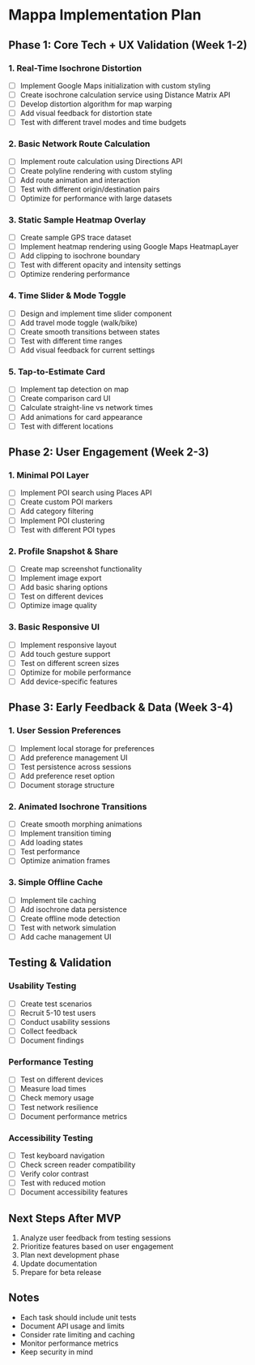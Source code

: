 # Mappa Implementation Plan

## Phase 1: Core Tech + UX Validation (Week 1-2)

### 1. Real-Time Isochrone Distortion

- [ ] Implement Google Maps initialization with custom styling
- [ ] Create isochrone calculation service using Distance Matrix API
- [ ] Develop distortion algorithm for map warping
- [ ] Add visual feedback for distortion state
- [ ] Test with different travel modes and time budgets

### 2. Basic Network Route Calculation

- [ ] Implement route calculation using Directions API
- [ ] Create polyline rendering with custom styling
- [ ] Add route animation and interaction
- [ ] Test with different origin/destination pairs
- [ ] Optimize for performance with large datasets

### 3. Static Sample Heatmap Overlay

- [ ] Create sample GPS trace dataset
- [ ] Implement heatmap rendering using Google Maps HeatmapLayer
- [ ] Add clipping to isochrone boundary
- [ ] Test with different opacity and intensity settings
- [ ] Optimize rendering performance

### 4. Time Slider & Mode Toggle

- [ ] Design and implement time slider component
- [ ] Add travel mode toggle (walk/bike)
- [ ] Create smooth transitions between states
- [ ] Test with different time ranges
- [ ] Add visual feedback for current settings

### 5. Tap-to-Estimate Card

- [ ] Implement tap detection on map
- [ ] Create comparison card UI
- [ ] Calculate straight-line vs network times
- [ ] Add animations for card appearance
- [ ] Test with different locations

## Phase 2: User Engagement (Week 2-3)

### 1. Minimal POI Layer

- [ ] Implement POI search using Places API
- [ ] Create custom POI markers
- [ ] Add category filtering
- [ ] Implement POI clustering
- [ ] Test with different POI types

### 2. Profile Snapshot & Share

- [ ] Create map screenshot functionality
- [ ] Implement image export
- [ ] Add basic sharing options
- [ ] Test on different devices
- [ ] Optimize image quality

### 3. Basic Responsive UI

- [ ] Implement responsive layout
- [ ] Add touch gesture support
- [ ] Test on different screen sizes
- [ ] Optimize for mobile performance
- [ ] Add device-specific features

## Phase 3: Early Feedback & Data (Week 3-4)

### 1. User Session Preferences

- [ ] Implement local storage for preferences
- [ ] Add preference management UI
- [ ] Test persistence across sessions
- [ ] Add preference reset option
- [ ] Document storage structure

### 2. Animated Isochrone Transitions

- [ ] Create smooth morphing animations
- [ ] Implement transition timing
- [ ] Add loading states
- [ ] Test performance
- [ ] Optimize animation frames

### 3. Simple Offline Cache

- [ ] Implement tile caching
- [ ] Add isochrone data persistence
- [ ] Create offline mode detection
- [ ] Test with network simulation
- [ ] Add cache management UI

## Testing & Validation

### Usability Testing

- [ ] Create test scenarios
- [ ] Recruit 5-10 test users
- [ ] Conduct usability sessions
- [ ] Collect feedback
- [ ] Document findings

### Performance Testing

- [ ] Test on different devices
- [ ] Measure load times
- [ ] Check memory usage
- [ ] Test network resilience
- [ ] Document performance metrics

### Accessibility Testing

- [ ] Test keyboard navigation
- [ ] Check screen reader compatibility
- [ ] Verify color contrast
- [ ] Test with reduced motion
- [ ] Document accessibility features

## Next Steps After MVP

1. Analyze user feedback from testing sessions
2. Prioritize features based on user engagement
3. Plan next development phase
4. Update documentation
5. Prepare for beta release

## Notes

- Each task should include unit tests
- Document API usage and limits
- Consider rate limiting and caching
- Monitor performance metrics
- Keep security in mind
